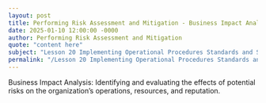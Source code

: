 ```yaml
---
layout: post
title: Performing Risk Assessment and Mitigation - Business Impact Analysis
date: 2025-01-10 12:00:00 -0000
author: Performing Risk Assessment and Mitigation
quote: "content here"
subject: "Lesson 20 Implementing Operational Procedures Standards and Specifications"
permalink: "/Lesson 20 Implementing Operational Procedures Standards and Specifications/Performing Risk Assessment and Mitigation/Performing Risk Assessment and Mitigation - Business Impact Analysis"
---
```


Business Impact Analysis: Identifying and evaluating the effects of potential risks on the organization’s operations, resources, and reputation.
